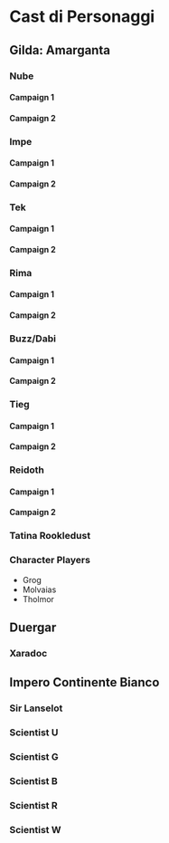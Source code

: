 # Cast di Personaggi

## Gilda: Amarganta

### Nube

#### Campaign 1
#### Campaign 2

### Impe

#### Campaign 1
#### Campaign 2
### Tek

#### Campaign 1
#### Campaign 2

### Rima 
#### Campaign 1
#### Campaign 2

### Buzz/Dabi 
#### Campaign 1
#### Campaign 2

### Tieg
#### Campaign 1
#### Campaign 2

### Reidoth
#### Campaign 1
#### Campaign 2

### Tatina Rookledust
### Character Players
- Grog
- Molvaias
- Tholmor

## Duergar
### Xaradoc


## Impero Continente Bianco

### Sir Lanselot
### Scientist U
### Scientist G
### Scientist B
### Scientist R
### Scientist W


